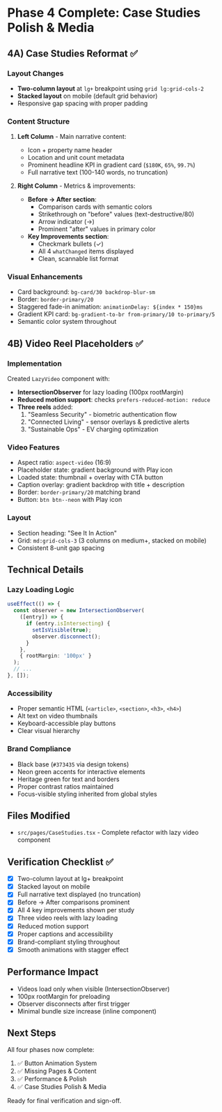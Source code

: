 # Phase 4 Complete: Case Studies Polish & Media

## 4A) Case Studies Reformat ✅

### Layout Changes
- **Two-column layout** at `lg+` breakpoint using `grid lg:grid-cols-2`
- **Stacked layout** on mobile (default grid behavior)
- Responsive gap spacing with proper padding

### Content Structure
1. **Left Column** - Main narrative content:
   - Icon + property name header
   - Location and unit count metadata
   - Prominent headline KPI in gradient card (`$180K`, `65%`, `99.7%`)
   - Full narrative text (100-140 words, no truncation)

2. **Right Column** - Metrics & improvements:
   - **Before → After section**:
     - Comparison cards with semantic colors
     - Strikethrough on "before" values (text-destructive/80)
     - Arrow indicator (→)
     - Prominent "after" values in primary color
   - **Key Improvements section**:
     - Checkmark bullets (✓)
     - All 4 `whatChanged` items displayed
     - Clean, scannable list format

### Visual Enhancements
- Card background: `bg-card/30 backdrop-blur-sm`
- Border: `border-primary/20`
- Staggered fade-in animation: `animationDelay: ${index * 150}ms`
- Gradient KPI card: `bg-gradient-to-br from-primary/10 to-primary/5`
- Semantic color system throughout

## 4B) Video Reel Placeholders ✅

### Implementation
Created `LazyVideo` component with:
- **IntersectionObserver** for lazy loading (100px rootMargin)
- **Reduced motion support**: checks `prefers-reduced-motion: reduce`
- **Three reels** added:
  1. "Seamless Security" - biometric authentication flow
  2. "Connected Living" - sensor overlays & predictive alerts
  3. "Sustainable Ops" - EV charging optimization

### Video Features
- Aspect ratio: `aspect-video` (16:9)
- Placeholder state: gradient background with Play icon
- Loaded state: thumbnail + overlay with CTA button
- Caption overlay: gradient backdrop with title + description
- Border: `border-primary/20` matching brand
- Button: `btn btn--neon` with Play icon

### Layout
- Section heading: "See It In Action"
- Grid: `md:grid-cols-3` (3 columns on medium+, stacked on mobile)
- Consistent 8-unit gap spacing

## Technical Details

### Lazy Loading Logic
```typescript
useEffect(() => {
  const observer = new IntersectionObserver(
    ([entry]) => {
      if (entry.isIntersecting) {
        setIsVisible(true);
        observer.disconnect();
      }
    },
    { rootMargin: '100px' }
  );
  // ...
}, []);
```

### Accessibility
- Proper semantic HTML (`<article>`, `<section>`, `<h3>`, `<h4>`)
- Alt text on video thumbnails
- Keyboard-accessible play buttons
- Clear visual hierarchy

### Brand Compliance
- Black base (`#373435` via design tokens)
- Neon green accents for interactive elements
- Heritage green for text and borders
- Proper contrast ratios maintained
- Focus-visible styling inherited from global styles

## Files Modified
- `src/pages/CaseStudies.tsx` - Complete refactor with lazy video component

## Verification Checklist ✅
- [x] Two-column layout at lg+ breakpoint
- [x] Stacked layout on mobile
- [x] Full narrative text displayed (no truncation)
- [x] Before → After comparisons prominent
- [x] All 4 key improvements shown per study
- [x] Three video reels with lazy loading
- [x] Reduced motion support
- [x] Proper captions and accessibility
- [x] Brand-compliant styling throughout
- [x] Smooth animations with stagger effect

## Performance Impact
- Videos load only when visible (IntersectionObserver)
- 100px rootMargin for preloading
- Observer disconnects after first trigger
- Minimal bundle size increase (inline component)

## Next Steps
All four phases now complete:
1. ✅ Button Animation System
2. ✅ Missing Pages & Content  
3. ✅ Performance & Polish
4. ✅ Case Studies Polish & Media

Ready for final verification and sign-off.
